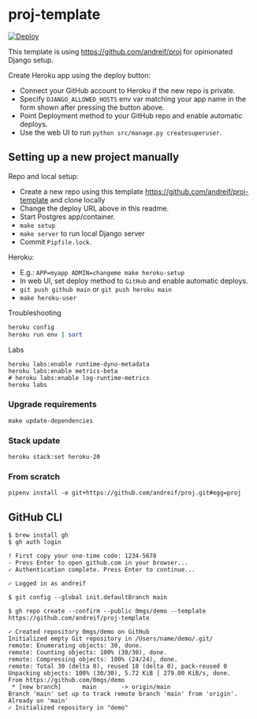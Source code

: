 # proj-template

[![Deploy](https://www.herokucdn.com/deploy/button.svg)](https://heroku.com/deploy?template=https://github.com/andreif/proj-template)

This template is using https://github.com/andreif/proj for opinionated Django setup.

Create Heroku app using the deploy button:

- Connect your GitHub account to Heroku if the new repo is private.
- Specify `DJANGO_ALLOWED_HOSTS` env var matching your app name in the form shown after pressing the button above.
- Point Deployment method to your GitHub repo and enable automatic deploys.
- Use the web UI to run `python src/manage.py createsuperuser`.

## Setting up a new project manually

Repo and local setup:

- Create a new repo using this template https://github.com/andreif/proj-template and clone locally
- Change the deploy URL above in this readme.
- Start Postgres app/container.
- `make setup`
- `make server` to run local Django server
- Commit `Pipfile.lock`.

Heroku:

- E.g.: `APP=myapp ADMIN=changeme make heroku-setup`
- In web UI, set deploy method to `GitHub` and enable automatic deploys.
- `git push github main` or `git push heroku main`
- `make heroku-user`

Troubleshooting

```sh
heroku config
heroku run env | sort
```

Labs

```
heroku labs:enable runtime-dyno-metadata
heroku labs:enable metrics-beta
# heroku labs:enable log-runtime-metrics
heroku labs
```

### Upgrade requirements

```
make update-dependencies
```

### Stack update

```
heroku stack:set heroku-20
```

### From scratch

```
pipenv install -e git+https://github.com/andreif/proj.git#egg=proj
```


## GitHub CLI

```
$ brew install gh
$ gh auth login

! First copy your one-time code: 1234-5678
- Press Enter to open github.com in your browser...
✓ Authentication complete. Press Enter to continue...

✓ Logged in as andreif
```

```
$ git config --global init.defaultBranch main

$ gh repo create --confirm --public 0mgs/demo --template https://github.com/andreif/proj-template

✓ Created repository 0mgs/demo on GitHub
Initialized empty Git repository in /Users/name/demo/.git/
remote: Enumerating objects: 30, done.
remote: Counting objects: 100% (30/30), done.
remote: Compressing objects: 100% (24/24), done.
remote: Total 30 (delta 0), reused 18 (delta 0), pack-reused 0
Unpacking objects: 100% (30/30), 5.72 KiB | 279.00 KiB/s, done.
From https://github.com/0mgs/demo
 * [new branch]      main       -> origin/main
Branch 'main' set up to track remote branch 'main' from 'origin'.
Already on 'main'
✓ Initialized repository in "demo"
```
